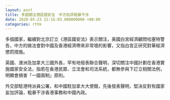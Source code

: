 ```yaml
---
layout: post
title: 多國關注港區國安法　中方批評粗暴干涉
date: 2020-05-23 22:16:03.000000000 +08:00
categories: rthk
---
```


多個國家，繼續對北京訂立《港區國安法》表示關注，美國白宮經濟顧問哈塞特警告，中方的做法會對中國及香港經濟帶來非常壞的影響，又指白宮正研究對華經濟懲罰措施。

英國、澳洲及加拿大三國外長，罕有地發表聯合聲明，深切關注中國計劃在香港實施國家安全法，指若在香港民眾、立法會和司法系統，都無參與下訂立相關法例，明顯會損害「一國兩制」原則。

外交部駐港特派員公署，和中國駐加拿大大使館，先後發表聲明，堅決反對有國家妄加評論，粗暴干涉香港事務和中國內政。
